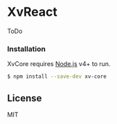 # XvReact

ToDo


### Installation

XvCore requires [Node.js](https://nodejs.org/) v4+ to run.

```sh
$ npm install --save-dev xv-core
```

License
----

MIT
